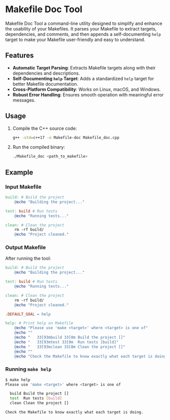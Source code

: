 # Makefile Doc Tool
Makefile Doc Tool a command-line utility designed to simplify and enhance the usability of your Makefiles. It parses your Makefile to extract targets, dependencies, and comments, and then appends a self-documenting `help` target to make your Makefile user-friendly and easy to understand.

## Features
- **Automatic Target Parsing**: Extracts Makefile targets along with their dependencies and descriptions.
- **Self-Documenting `help` Target**: Adds a standardized `help` target for better Makefile documentation.
- **Cross-Platform Compatibility**: Works on Linux, macOS, and Windows.
- **Robust Error Handling**: Ensures smooth operation with meaningful error messages.

## Usage

1. Compile the C++ source code:
   ```bash
   g++ -std=c++17 -o Makefile-doc Makefile_doc.cpp
   ```
2. Run the compiled binary:
   ```bash
   ./Makefile_doc <path_to_makefile>
   ```

## Example
### Input Makefile
```makefile
build: # Build the project
	@echo "Building the project..."

test: build # Run tests
	@echo "Running tests..."

clean: # Clean the project
	rm -rf build/
	@echo "Project cleaned."
```

### Output Makefile
After running the tool:
```makefile
build: # Build the project
	@echo "Building the project..."

test: build # Run tests
	@echo "Running tests..."

clean: # Clean the project
	rm -rf build/
	@echo "Project cleaned."

.DEFAULT_GOAL = help

help: # Print help on Makefile
	@echo "Please use 'make <target>' where <target> is one of"
	@echo ""
	@echo "   33[93mbuild 33[0m	Build the project []"
	@echo "   33[93mtest 33[0m	Run tests [build]"
	@echo "   33[93mclean 33[0m	Clean the project []"
	@echo ""
	@echo "Check the Makefile to know exactly what each target is doing."
```

### Running `make help`
```bash
$ make help
Please use 'make <target>' where <target> is one of

  build	Build the project []
  test	Run tests [build]
  clean	Clean the project []

Check the Makefile to know exactly what each target is doing.
```


